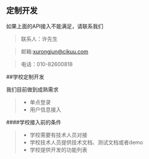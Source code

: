 
## 定制开发
如果上面的API接入不能满足，请联系我们

>联系人：许先生

>邮箱:xurongjun@cikuu.com

>电话：010-82600818

##学校定制开发

我们目前做到成熟需求

> + 单点登录
> + 用户信息接入

####学校接入前的条件

>+ 学校需要有技术人员对接
>+ 学校技术人员提供技术文档、测试文档或者demo
>+ 学校提供开发的功能列表
